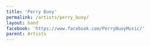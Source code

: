 ```yaml
---
title: 'Perry Buoy'
permalink: /artists/perry_buoy/
layout: band
facebook: 'https://www.facebook.com/PerryBuoyMusic/'
parent: Artists
---
```

